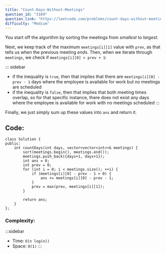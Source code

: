 ```yaml
---
title: "Count-Days-Without-Meetings"
question_id: "3169"
question_link: "https://leetcode.com/problems/count-days-without-meetings/"
difficulty: "Medium"
---
```


You start off the algorithm by sorting the meetings from *smallest* to *largest*.

Next, we keep track of the maximum `meetings[i][1]` value with `prev`,
as that tells us when the previous meeting *ends*.
Then, when we iterate through `meetings`, we check if `meetings[i][0] > prev + 1`:

::: sidebar
- if the inequality is `true`, then that implies that there are `meetings[i][0] - prev - 1` days where the employee is available for work but no meetings are scheduled
- if the inequality is `false`, then that implies that both meeting times overlap, so for that specific instance, there does not exist any days where the employee is available for work with no meetings scheduled
:::

Finally, we just simply sum up these values into `ans` and return it.

## Code<span>:</span>

```{.cpp}
class Solution {
public:
    int countDays(int days, vector<vector<int>>& meetings) {
        sort(meetings.begin(), meetings.end());
        meetings.push_back({days+1, days+1});
        int ans = 0;
        int prev = 0;
        for (int i = 0; i < meetings.size(); ++i) {
            if (meetings[i][0] - prev - 1 > 0) {
                ans += meetings[i][0] - prev - 1;
            }
            prev = max(prev, meetings[i][1]);
        }
        
        return ans;
    }
};
```

### Complexity<span>:</span>

:::sidebar
- Time: `O(n log(n))`
- Space: `O(1)`
:::
